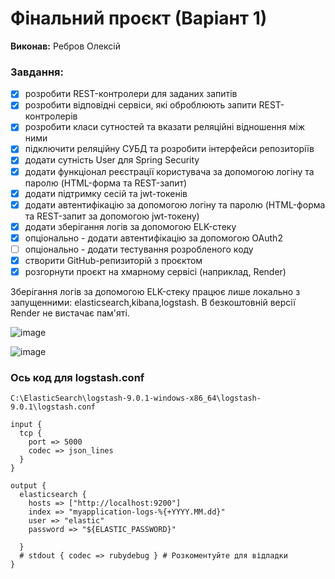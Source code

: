# Фінальний проєкт (Варіант 1)

**Виконав:** Ребров Олексій

### Завдання:

- [x] розробити REST-контролери для заданих запитів
- [x] розробити відповідні сервіси, які оброблюють запити REST-контролерів
- [x] розробити класи сутностей та вказати реляційні відношення між ними
- [x] підключити реляційну СУБД та розробити інтерфейси репозиторіїв
- [x] додати сутність User для Spring Security
- [x] додати функціонал реєстрації користувача за допомогою логіну та паролю (HTML-форма та REST-запит)
- [x] додати підтримку сесій та jwt-токенів
- [x] додати автентифікацію за допомогою логіну та паролю (HTML-форма та REST-запит за допомогою jwt-токену)
- [x] додати зберігання логів за допомогою ELK-стеку
- [x] опціонально - додати автентифікацію за допомогою OAuth2
- [ ] опціонально - додати тестування розробленого коду
- [x] створити GitHub-репизиторій з проєктом
- [x] розгорнути проєкт на хмарному сервісі (наприклад, Render)

Зберігання логів за допомогою ELK-стеку працює лише локально з запущенними: elasticsearch,kibana,logstash.
В безкоштовній версії Render не вистачає пам'яті.



![image](https://github.com/user-attachments/assets/fb57ecd8-5d58-4957-907e-12a7ff34a767)


![image](https://github.com/user-attachments/assets/2d4457ea-1147-4102-8050-4f114913f6dc)




### Ось код для logstash.conf
```
C:\ElasticSearch\logstash-9.0.1-windows-x86_64\logstash-9.0.1\logstash.conf

input {
  tcp {
    port => 5000
    codec => json_lines
  }
}

output {
  elasticsearch {
    hosts => ["http://localhost:9200"]
    index => "myapplication-logs-%{+YYYY.MM.dd}"
    user => "elastic"
    password => "${ELASTIC_PASSWORD}"

  }
  # stdout { codec => rubydebug } # Розкоментуйте для відладки
}
```
